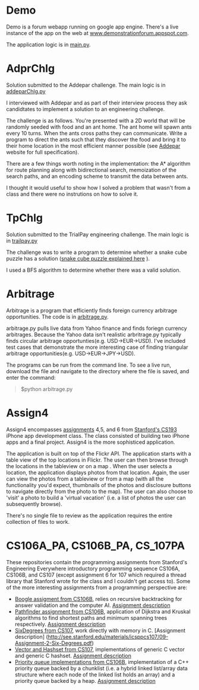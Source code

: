 Demo
====
Demo is a forum webapp running on google app engine. There's a live instance of the app on the web at www.demonstrationforum.appspot.com.

The application logic is in [main.py](https://github.com/azavadil/portfolio/blob/master/Demo/main.py).  

AdprChlg 
========
Solution submitted to the Addepar challenge. The main logic is in [addeparChlg.py](https://github.com/azavadil/portfolio/blob/master/AdprChlg/addeparChlg.py) 
 
I interviewed with Addepar and as part of their interview process they ask candidtates to implement a solution to an engineering challenge. 

The challenge is as follows. You're presented with a 2D world that will be randomly seeded with food and an ant home. The ant home will spawn ants every 10 turns. When the ants cross paths they can communicate. Write a program to direct the ants such that they discover the food and bring it to their home location in the most efficient manner possible (see [Addepar](https://addepar.com/challenge/) website for full specification).  

There are a few things worth noting in the implementation: the A* algorithm for route planning along with bidirectional search, memoization of the search paths, and an encoding scheme to transmit the data between ants.

I thought it would useful to show how I solved a problem that wasn't from a class and there were no instrutions on how to solve it. 

TpChlg 
======
Solution submitted to the TrialPay engineering challenge. The main logic is in [trailpay.py](https://github.com/azavadil/portfolio/blob/master/TpChlg/trialpay.py)

The challenge was to write a program to determine whether a snake cube puzzle has a solution ([snake cube puzzle explained here](http://blog.trialpay.com/2010/08/trialpay-engineering-challenge-the-snake-cube-puzzle/) ).

I used a BFS algorithm to determine whether there was a valid solution. 

Arbitrage
=========

Arbitrage is a program that efficiently finds foreign currency arbitrage opportunities. The code is in [arbitrage.py](https://github.com/azavadil/portfolio/blob/master/Arbitrage/Arbitrage.py). 

arbitrage.py pulls live data from Yahoo finance and finds foriegn currency arbitrages. Because the Yahoo data isn't realistic arbritrage.py typically finds circular arbitrage opportunties(e.g. USD->EUR->USD). I've included test cases that demonstrate the more interesting case of finding triangular arbitrage opportunities(e.g. USD->EUR->JPY->USD). 

The programs can be run from the command line. To see a live run, download the file and navigate to the directory where the file is saved, and enter the command: 

>$python arbitrage.py

Assign4
=======

Assign4 encompasses [assignments](http://www.stanford.edu/class/cs193p/cgi-bin/drupal/downloads-2011-fall) 4,5, and 6 from [Stanford's CS193](http://www.stanford.edu/class/cs193p/cgi-bin/drupal/) iPhone app development class. The class consisted of building two iPhone apps and a final project. Assign4 is the more sophisticed application. 

The application is built on top of the Flickr API. The application starts with a table view of the top locations in Flickr. The user can then browse through the locations in the tableview or on a map . When the user selects a location, the application displays photos from that location. Again, the user can view the photos from a tableview or from a map (with all the functionality you'd expect, thumbnails of the photos and disclosure buttons to navigate directly from the photo to the map). The user can also choose to 'visit' a photo to build a 'virtual vacation' (i.e. a list of photos the user can subsequently browse). 

There's no single file to review as the application requires the entire collection of files to work. 

CS106A_PA, CS106B_PA, CS_107PA
==============================

These repositories contain the programming assignments from Stanford's Engineering Everywhere introductory programming sequence CS106A, CS106B, and CS107 (except assignment 6 for 107 which required a thread library that Stanford wrote for the class and I couldn't get access to). Some of the more interesting assignments from a programming perspective are: 

* [Boogle assigment from CS106B](https://github.com/azavadil/portfolio/tree/master/CS106B_PA/PA4), relies on recursive backtracking for answer validation and the computer AI. [Assignment description](http://see.stanford.edu/materials/icspacs106b/H22-Assign4Boggle.pdf)
* [Pathfinder assignment from CS106B](https://github.com/azavadil/portfolio/tree/master/CS106B_PA/PA7), application of Dijkstra and Kruskal algorithms to find shortest paths and minimum spanning trees respectively. [Assignment description](http://see.stanford.edu/materials/icspacs106b/H34-Assign7Pathfinder.pdf)
* [SixDegrees from CS107](https://github.com/azavadil/portfolio/tree/master/CS107_PA/assn-2-six-degrees), work directly with memory in C. [Assignment description] (http://see.stanford.edu/materials/icsppcs107/09-Assignment-2-Six-Degrees.pdf)
* [Vector and Hashset from CS107](https://github.com/azavadil/portfolio/tree/master/CS107_PA/assn-3-vector-hashset), implementations of generic C vector and generic C hashset. [Assignment description](http://see.stanford.edu/materials/icsppcs107/11-Assignment-3-Vector.pdf)
* [Priority queue implementations from CS106B](https://github.com/azavadil/portfolio/tree/master/CS106B_PA/PA6), implementation of a C++ priority queue backed by a chunklist (i.e. a hybrid linked list/array data structure where each node of the linked list holds an array) and a priority queue backed by a heap.  [Assignment description](http://see.stanford.edu/materials/icspacs106b/H32-Assign6Pqueue.pdf)
